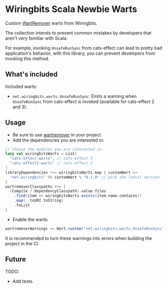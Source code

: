 # Wiringbits Scala Newbie Warts
Custom [WartRemover](https://www.wartremover.org/) warts from Wiringbits.

The collection intends to prevent common mistakes by developers that aren't very familiar with Scala.

For example, invoking `UnsafeRunSync` from cats-effect can lead to pretty bad application's behavior, with this library, you can prevent developers from invoking this method.


## What's included

Included warts:
- `net.wiringbits.warts.UnsafeRunSync`: Emits a warning when `UnsafeRunSync` from cats-effect is invoked (available for cats-effect 2 and 3).

## Usage

- Be sure to use [wartremover](https://www.wartremover.org) in your project.
- Add the dependencies you are interested in:

```scala
// choose the modules you are interested in
lazy val wiringbitsWarts = List(
  "cats-effect-warts", // cats-effect 3
  "cats-effect2-warts" // cats-effect 2
)
libraryDependencies ++= wiringbitsWarts.map { customWart =>
  "net.wiringbits" %% customWart % "0.1.0" // pick the latest version
}
wartremoverClasspaths ++= {
  (Compile / dependencyClasspath).value.files
    .find(item => wiringbitsWarts.exists(item.name.contains))
    .map(_.toURI.toString)
    .toList
}
```

- Enable the warts:

```scala
wartremoverWarnings += Wart.custom("net.wiringbits.warts.UnsafeRunSync")
```

It is recommended to turn these warnings into errors when building the project in the CI.

## Future

TODO:
- Add tests.

